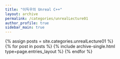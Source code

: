 ```yaml
---
title: "이득우의 Unreal C++"
layout: archive
permalink: /categories/unrealLecture01
author_profile: true
sidebar_main: true
---
```


{% assign posts = site.categories.unrealLecture01 %}  
{% for post in posts %} {% include archive-single.html type=page.entries_layout %} {% endfor %}